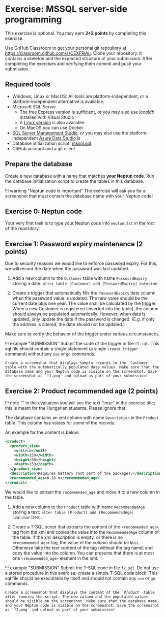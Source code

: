 ﻿# Exercise: MSSQL server-side programming

This exercise is optional. You may earn **2+2 points** by completing this exercise.

Use GitHub Classroom to get your personal git repository at <https://classroom.github.com/a/CEXFRiAu>. Clone your repository. It contains a skeleton and the expected structure of your submission. After completing the exercises and verifying them commit and push your submission.

## Required tools

- Windows, Linux or MacOS: All tools are platform-independent, or a platform-independent alternative is available.
- Microsoft SQL Server
    - The free Express version is sufficient, or you may also use _localdb_ installed with Visual Studio
    - A [Linux version](https://docs.microsoft.com/en-us/sql/linux/sql-server-linux-setup) is also available.
    - On MacOS you can use Docker.
- [SQL Server Management Studio](https://docs.microsoft.com/en-us/sql/ssms/download-sql-server-management-studio-ssms), or you may also use the platform-independent [Azure Data Studio](https://docs.microsoft.com/en-us/sql/azure-data-studio/download) is
- Database initialization script: [mssql.sql](https://raw.githubusercontent.com/bmeviauac01/adatvezerelt/master/docs/db/mssql.sql)
- GitHub account and a git client

## Prepare the database

Create a new database with a name that matches **your Neptun code**. Run the database initialization script to create the tables in this database.

!!! warning "Neptun code is important"
    The exercise will ask you for a screenshot that must contain the database name with your Neptun code!

## Exercise 0: Neptun code

Your very first task is to type your Neptun code into `neptun.txt` in the root of the repository.

## Exercise 1: Password expiry maintenance (2 points)

Due to security reasons we would like to enforce password expiry. For this, we will record the date when the password was last updated.

1. Add a new column to the `Customer` table with name `PasswordExpiry` storing a date: `alter table [Customer] add [PasswordExpiry] datetime`.

1. Create a trigger that automatically fills the `PasswordExpiry` date column when the password value is updated. The new value should be the current date plus one year. The value shall be calculated by the trigger. When a new Customer is registered (inserted into the table), the column should always be populated automatically. However, when data is updated, only update the date if the password is changed. (E.g. if only the address is altered, the date should not be updated.)

Make sure to verify the behavior of the trigger under various circumstances.

!!! example "SUBMISSION"
    Submit the code of the trigger in file `f1.sql`. This sql file should contain a single statement (a single `create trigger` command) without any `use` or `go` commands.

    Create a screenshot that displays sample records in the `Customer` table with the automatically populated date values. Make sure that the database name and your Neptun code is visible on the screenshot. Save the screenshot as `f1.png` and upload as part of your submission!

## Exercise 2: Product recommended age (2 points)

!!! note ""
    In the evaluation you will see the text “imsc” in the exercise title; this is meant for the Hungarian students. Please ignore that.

The database contains an xml column with name `Description` in the `Product` table. This column has values for some of the records.

An example for the content is below:

```xml hl_lines="9"
<product>
  <product_size>
    <unit>cm</unit>
    <width>150</width>
    <height>50</height>
    <depth>150</depth>
  </product_size>
  <description>Requires battery (not part of the package).</description>
  <recommended_age>0-18 m</recommended_age>
</product>
```

We would like to extract the `recommended_age` and move it to a new column in the table.

1. Add a new column to the `Product` table with name `RecommendedAge` storing a text: `alter table [Product] add [RecommendedAge] nvarchar(200)`.

1. Create a T-SQL script that extracts the content of the `<recommended_age>` tag from the xml and copies the value into the `RecommendedAge` column of the table. If the xml description is empty, or there is no `<recommended_age>` tag, the value of the column should be `NULL`. Otherwise take the text content of the tag (without the tag name) and copy the value into the column. You can presume that there is at most one `<recommended_age>` element in the xml.

!!! example "SUBMISSION"
    Submit the T-SQL code in file `f2.sql`. Do not use a stored procedure in this exercise; create a simple T-SQL code block. This sql file should be executable by itself and should not contain any `use` or `go` commands.

    Create a screenshot that displays the content of the `Product` table after running the script. The new column and the populated values should be visible on the screenshot. Make sure that the database name and your Neptun code is visible on the screenshot. Save the screenshot as `f2.png` and upload as part of your submission!
